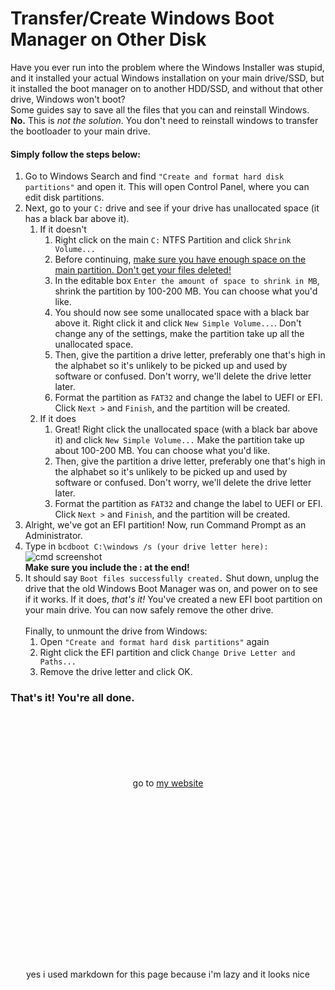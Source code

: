 # Transfer/Create Windows Boot Manager on Other Disk

Have you ever run into the problem where the Windows Installer was stupid, and it installed your actual Windows installation on your main drive/SSD, but it installed the boot manager on to another HDD/SSD, and without that other drive, Windows won't boot?
<br>Some guides say to save all the files that you can and reinstall Windows. **No.** This is *not the solution*. You don't need to reinstall windows to transfer the bootloader to your main drive.

#### Simply follow the steps below:

1. Go to Windows Search and find `"Create and format hard disk partitions"` and open it. This will open Control Panel, where you can edit disk partitions.
1. Next, go to your ```C:``` drive and see if your drive has unallocated space (it has a black bar above it).
    1. If it doesn't
        1. Right click on the main ```C:``` NTFS Partition and click ```Shrink Volume...```
        1. Before continuing, <ins>make sure you have enough space on the main partition. Don't get your files deleted!</ins>
        1. In the editable box ```Enter the amount of space to shrink in MB```, shrink the partition by 100-200 MB. You can choose what you'd like.
        1. You should now see some unallocated space with a black bar above it. Right click it and click ```New Simple Volume...```. Don't change any of the settings, make the partition take up all the unallocated space.
        1. Then, give the partition a drive letter, preferably one that's high in the alphabet so it's unlikely to be picked up and used by software or confused. Don't worry, we'll delete the drive letter later.
        1. Format the partition as ```FAT32``` and change the label to UEFI or EFI. Click ```Next >``` and ```Finish```, and the partition will be created.
    1. If it does
        1. Great! Right click the unallocated space (with a black bar above it) and click ```New Simple Volume...``` Make the partition take up about 100-200 MB. You can choose what you'd like.
        1. Then, give the partition a drive letter, preferably one that's high in the alphabet so it's unlikely to be picked up and used by software or confused. Don't worry, we'll delete the drive letter later.
        1. Format the partition as ```FAT32``` and change the label to UEFI or EFI. Click ```Next >``` and ```Finish```, and the partition will be created.
1. Alright, we've got an EFI partition! Now, run Command Prompt as an Administrator.
1. Type in
```bcdboot C:\windows /s (your drive letter here):```
<br>![](bcdbootcmd.png "cmd screenshot")<br>**Make sure you include the : at the end!**
1. It should say ```Boot files successfully created.``` Shut down, unplug the drive that the old Windows Boot Manager was on, and power on to see if it works. If it does, *that's it!* You've created a new EFI boot partition on your main drive. You can now safely remove the other drive.
<br><br>Finally, to unmount the drive from Windows:
    1. Open `"Create and format hard disk partitions"` again
    1. Right click the EFI partition and click ```Change Drive Letter and Paths...```
    1. Remove the drive letter and click OK.
### That's it! You're all done.

<center>
<br><br><br><br><br><br>go to <a href="https://bananaplays.com">my website</a>
<br><br><br><br><br><br><br><br><br><br><br><br><br><br><br><br><br><br>yes i used markdown for this page because i'm lazy and it looks nice
</center>